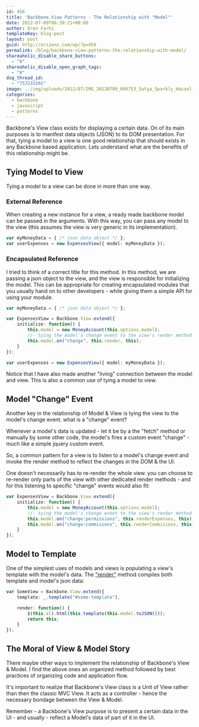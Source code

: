 ```yaml
---
id: 456
title: 'Backbone.View Patterns - The Relationship with "Model"'
date: 2012-07-09T06:39:21+00:00
author: Oren Farhi 
templateKey: blog-post
layout: post
guid: http://orizens.com/wp/?p=456
permalink: /blog/backbone-view-patterns-the-relationship-with-model/
shareaholic_disable_share_buttons:
  - "0"
shareaholic_disable_open_graph_tags:
  - "0"
dsq_thread_id:
  - "757231591"
image: ../img/uploads/2012/07/IMG_20120709_094753_Satya_Sparkly_Hassel_1.jpg
categories:
  - backbone
  - javascript
  - patterns
---
```

Backbone's View class exists for displaying a certain data. On of its main purposes is to manifest data objects (JSON) to its DOM presentation. For that, tying a model to a view is one good relationship that should exists in any Backbone based application. Lets understand what are the benefits of this relationship might be.<!--more-->

## Tying Model to View

Tying a model to a view can be done in more than one way.

### External Reference

When creating a new instance for a view, a ready made backbone model can be passed in the arguments. With this way, you can pass any model to the view (this assumes the view is very generic in its implementation).

```typescript
var myMoneyData = { /* json data object */ };
var userExpenses = new ExpensesView({ model: myMoneyData });
```

### Encapsulated Reference

I tried to think of a correct title for this method. In this method, we are passing a json object to the view, and the view is responsible for initializing the model. This can be appropriate for creating encapsulated modules that you usually hand on to other developers - while giving them a simple API for using your module.

```typescript
var myMoneyData = { /* json data object */ };

var ExpensesView = Backbone.View.extend({
	initialize: function() {
		this.model = new MoneyAccount(this.options.model);
		//- tying the model's change event to the view's render method
		this.model.on("change", this.render, this);
	}
});

var userExpenses = new ExpensesView({ model: myMoneyData });
```

Notice that I have also made another "living" connection between the model and view. This is also a common use of tying a model to view.

## Model "Change" Event

Another key in the relationship of Model & View is tying the view to the model's change event. what is a "change" event?
  
Whenever a model's data is updated - let it be by a the "fetch" method or manually by some other code, the model's fires a custom event "change" - much like a simple jquery custom event.
  
So, a common pattern for a view is to listen to a model's change event and invoke the render method to reflect the changes in the DOM & the UI.
  
One doesn't necessarily has to re-render the whole view. you can choose to re-render only parts of the view with other dedicated render methods - and for this listening to specific "change" events would also fit:

```typescript
var ExpensesView = Backbone.View.extend({
	initialize: function() {
		this.model = new MoneyAccount(this.options.model);
		//- tying the model's change event to the view's render method
		this.model.on("change:permissions", this.renderExpenses, this);
		this.model.on("change:commisions", this.renderCommisions, this);
	}
});
```

## Model to Template

One of the simplest uses of models and views is populating a view's template with the model's data. The ["render"](http://orizens.com/wp/blog/backbone-view-patterns-the-render-method/ "Backbone.View Patterns – the “render” method") method compiles both template and model's json data:

```typescript
var SomeView = Backbone.View.extend({
	template: _.template("#some-template"),

	render: function() {
		$(this.el).html(this.template(this.model.toJSON()));
		return this;
	}
});
```

## The Moral of View & Model Story

There maybe other ways to implement the relationship of Backbone's View & Model. I find the above ones an organized method followed by best practices of organizing code and application flow.
  
It's important to realize that Backbone's View class is a Unit of View rather than then the classic MVC View. It acts as a controller - hence the necessary bondage between the View & Model.
  
Remember - a Backbone's View purpose is to present a certain data in the UI - and usually - reflect a Model's data of part of it in the UI.